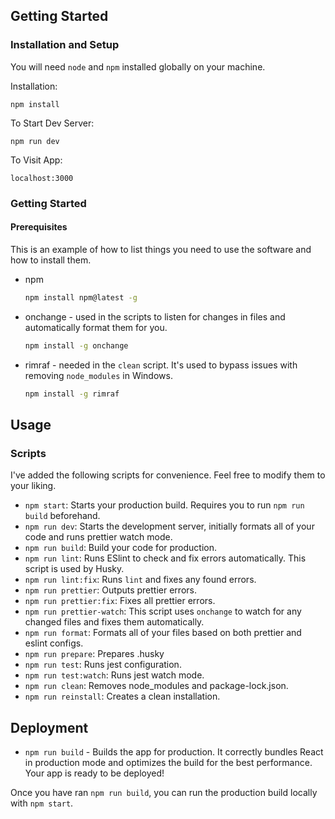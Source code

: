 <!-- GETTING STARTED -->

## Getting Started

### Installation and Setup

You will need `node` and `npm` installed globally on your machine.

Installation:

`npm install`

To Start Dev Server:

`npm run dev`

To Visit App:

`localhost:3000`

### Getting Started

#### Prerequisites

This is an example of how to list things you need to use the software and how to install them.

-   npm
    ```sh
    npm install npm@latest -g
    ```
-   onchange - used in the scripts to listen for changes in files and automatically format them for you.
    ```sh
    npm install -g onchange
    ```
-   rimraf - needed in the `clean` script. It's used to bypass issues with removing `node_modules` in Windows.
    ```sh
    npm install -g rimraf
    ```

## Usage

### Scripts

I've added the following scripts for convenience. Feel free to modify them to your liking.

-   `npm start`: Starts your production build. Requires you to run `npm run build` beforehand.
-   `npm run dev`: Starts the development server, initially formats all of your code and runs prettier watch mode.
-   `npm run build`: Build your code for production.
-   `npm run lint`: Runs ESlint to check and fix errors automatically. This script is used by Husky.
-   `npm run lint:fix`: Runs `lint` and fixes any found errors.
-   `npm run prettier`: Outputs prettier errors.
-   `npm run prettier:fix`: Fixes all prettier errors.
-   `npm run prettier-watch`: This script uses `onchange` to watch for any changed files and fixes them automatically.
-   `npm run format`: Formats all of your files based on both prettier and eslint configs.
-   `npm run prepare`: Prepares .husky
-   `npm run test`: Runs jest configuration.
-   `npm run test:watch`: Runs jest watch mode.
-   `npm run clean`: Removes node_modules and package-lock.json.
-   `npm run reinstall`: Creates a clean installation.

## Deployment

-   `npm run build` - Builds the app for production. It correctly bundles React in production mode and optimizes the build for the best performance. Your app is ready to be deployed!

Once you have ran `npm run build`, you can run the production build locally with `npm start`.
